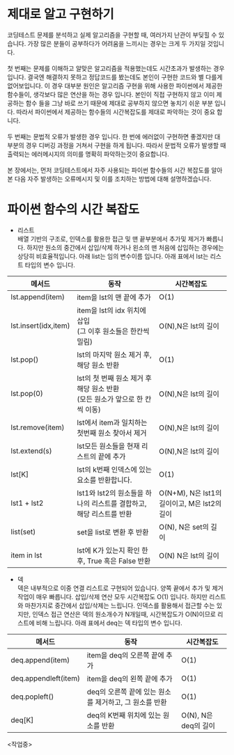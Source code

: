 # 제대로 알고 구현하기
코딩테스트 문제를 분석하고 실제 알고리즘을 구현할 때, 여러가지 난관이 부딪힐 수 있습니다.  가장 많은 분들이 공부하다가 어려움을 느끼시는 경우는 크게 두 가지일 것입니다. </br></br>첫 번째는 문제를 이해하고 알맞은 알고리즘을 적용했는데도 시간초과가 발생하는 경우 입니다. 결국엔 해결하지 못하고 정답코드를 봤는데도 본인이 구현한 코드와 별 다를게 없어보입니다. 이 경우 대부분 원인은 알고리즘 구현을 위해 사용한 파이썬에서 제공한 함수들이, 생각보다 많은 연산을 하는 경우 입니다.  본인이 직접 구현하지 않고 이미 제공하는 함수 들을 그냥 바로 쓰기 때문에 제대로 공부하지 않으면 놓치기 쉬운 부분 입니다. 따라서 파이썬에서 제공하는 함수들의 시간복잡도를 제대로 파악하는 것이 중요 합니다. 
</br></br>두 번째는 문법적 오류가 발생한 경우 입니다.  한 번에 에러없이 구현하면 좋겠지만 대 부분의 경우 디버깅 과정을 거쳐서 구현을 하게 됩니다. 따라서 문법적 오류가 발생할 때 출력되는 에러메시지의 의미를 명확히 파악하는것이 중요합니다.
</br></br>본 장에서는, 먼저 코딩테스트에서 자주 사용되는 파이썬 함수들의 시간 복잡도를 알아본 다음 자주 발생하는 오류메시지 및 이를 조치하는 방법에 대해 설명하겠습니다. 


# 파이썬 함수의 시간 복잡도
- 리스트</br>
배열 기반의 구조로, 인덱스를 활용한 접근 및 맨 끝부분에서 추가및 제거가 빠릅니다. 하지만 원소의 중간에서 삽입/삭제 하거나 왼소의 맨 처음에 삽입하는 경우에는 상당히 비효율적입니다. 아래 list는 임의 변수이름 입니다.  아래 표에서 lst는 리스트 타입의 변수 입니다.


| 메서드   | 동작                                    | 시간복잡도|
| ---------- | ---------------------------------------------- |------------------------------ |
| lst.append(item)    | item을 lst의 맨 끝에 추가                                    | O(1) |
| lst.insert(idx,item)    | item을 lst의 idx 위치에 삽입</br>(그 이후 원소들은 한칸씩 밀림) | O(N),N은 lst의 길이          |  
| lst.pop()    | lst의 마지막 원소 제거 후, 해당 원소 반환                                    | O(1) |
| lst.pop(0)    | lst의 첫 번째 원소 제거 후 해당 원소 반환</br>(모든 원소가 앞으로 한 칸씩 이동)| O(N),N은 lst의 길이 |
| lst.remove(item)    | lst에서 item과 일치하는 첫번째 원소 찾아서 제거                                    | O(N),N은 lst의 길이 |
| lst.extend(s)    | lst모든 원소들을 현재 리스트의 끝에 추가                                    | O(N),N은 lst의 길이 |
| lst[K]    | lst의 k번째 인덱스에 있는 요소를 반환합니다.                                    | O(1) |
| lst1 + lst2    | lst1와 lst2의 원소들을 하나의 리스트를 결합하고, 해당 리스트를 반환                                    | O(N+M), N은 lst1의 길이이고, M은 lst2의 길이 |
| list(set)   | set을 list로 변환 후 반환                                    | O(N), N은 set의 길이 |
| item in lst    | lst에 K가 있는지 확인 한후, True 혹은 False 반환                                    | O(N) N은 lst의 길이 |

- 덱</br>
덱은 내부적으로 이중 연결 리스트로 구현되어 있습니다. 양쪽 끝에서 추가 및 제거 작업이 매우 빠릅니다. 삽입/삭제 연산 모두 시간복잡도 O(1) 입니다. 하지만 리스트와 마찬가지로 중간에서 삽입/삭제는 느립니다. 인덱스를 활용해서 접근할 수는 있지만, 인덱스 접근 연산은 덱의 원소개수가 N개일때, 시간복잡도가 O(N)이므로 리스트에 비해 느립니다.  아래 표에서 deq는 덱 타입의 변수 입니다.

| 메서드   | 동작                                    | 시간복잡도|
| ---------- | ---------------------------------------------- |------------------------------ |
| deq.append(item) | item을 deq의 오른쪽 끝에 추가 |O(1) |
| deq.appendleft(item) | item을 deq의 왼쪽 끝에 추가 |O(1) |
| deq.popleft() | deq의 오른쪽 끝에 있는 원소를 제거하고, 그 원소를 반환 |O(1) |
| deq[K] | deq의 K번째 위치에 있는 원소를 반환 |O(N), N은 deq의 길이 |


<작업중>
